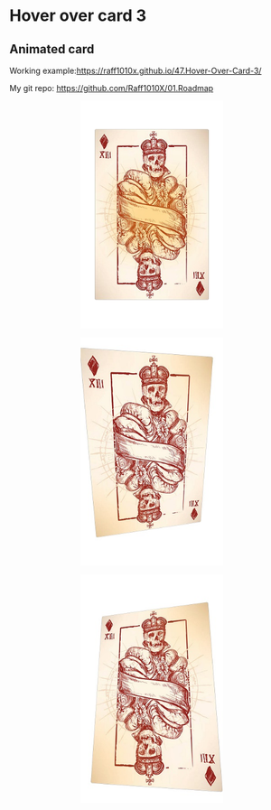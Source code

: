 # Hover over card 3

## Animated card

Working example:https://raff1010x.github.io/47.Hover-Over-Card-3/

My git repo: https://github.com/Raff1010X/01.Roadmap

<p align="center">
<img src="./1.jpg" alt="example image" width=50%">
</p>

<p align="center">
<img src="./2.jpg" alt="example image" width=50%">
</p>

<p align="center">
<img src="./3.jpg" alt="example image" width=50%">
</p>
